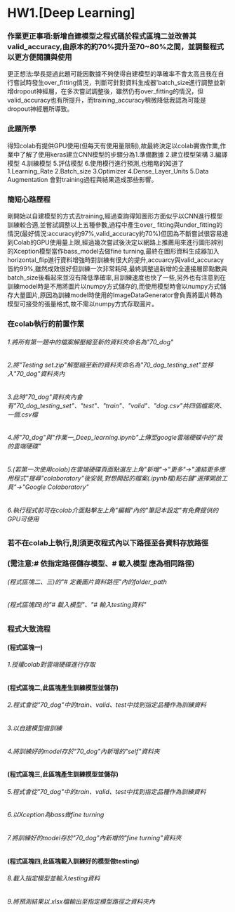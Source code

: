 # HW1.[Deep Learning]
### 作業更正事項:新增自建模型之程式碼於程式區塊二並改善其valid_accuracy,由原本的約70%提升至70~80%之間，並調整程式以更方便閱讀與使用
更正想法:學長提過此題可能因數據不夠使得自建模型的準確率不會太高且我在自行嘗試時發生over_fitting情況，判斷可針對資料生成器'batch_size進行調整並新增dropout神經層，在多次嘗試調整後，雖然仍有over_fitting的情況，但valid_accuracy也有所提升，而training_accuracy稍微降低我認為可能是dropout神經層所導致。

### 此題所學
得知colab有提供GPU使用(但每天有使用量限制),故最終決定以colab實做作業,作業中了解了使用keras建立CNN模型的步驟分為1.準備數據 2.建立模型架構 3.編譯模型 4.訓練模型 5.評估模型 6.使用模行進行預測,也粗略的知道了1.Learning_Rate 2.Batch_size 3.Optimizer 4.Dense_Layer_Units 5.Data Augmentation 會對training過程與結果造成那些影響。

### 簡短心路歷程
剛開始以自建模型的方式去training,經過查詢得知圖形方面似乎以CNN進行模型訓練較合適,並嘗試調整以上五種參數,過程中產生over_ fitting與under_fitting的情況(最好情況:accuracy約97%,valid_accuracy約70%)但因為不斷嘗試很容易達到Colab的GPU使用量上限,經過幾次嘗試後決定以網路上推薦用來進行圖形辨別的Xception模型當作bass_model去做fine turning,最終在圖形資料生成器加入horizontal_flip進行資料增強時對訓練有很大的提升,accuarcy與valid_accuracy皆約99%,雖然成效很好但訓練一次非常耗時,最終調整過新增的全連接層節點數與batch_size後看起來並沒有降低準確率,且訓練速度也快了一些,另外也有注意到在訓練model時是不用將圖片以numpy方式儲存的,而使用模型時會以numpy方式儲存大量圖片,原因為訓練model時使用的ImageDataGenerator會負責將圖片轉為模型可接受的張量格式,故不需以numpy方式存取圖片。

### 在colab執行的前置作業
###### 1.將所有第一題中的檔案解壓縮至新的資料夾命名為"70_dog"
###### 2.將"Testing set.zip"解壓縮至新的資料夾命名為"70_dog_testing_set"並移入"70_dog"資料夾內
###### 3.此時"70_dog"資料夾內會有"70_dog_testing_set"、"test"、"train"、"valid"、"dog.csv"共四個檔案夾、一個.csv檔
###### 4.將"70_dog"與"作業一_Deep_learning.ipynb"上傳至google雲端硬碟中的"我的雲端硬碟"
###### 5.(若第一次使用colab)在雲端硬碟頁面點選左上角"新增"->"更多"->"連結更多應用程式"搜尋"colaboratory"後安裝,對想開起的檔案(.ipynb檔)點右鍵"選擇開啟工具"->"Google Colaboratory"
###### 6.執行程式前可在colab介面點擊左上角"編輯"內的"筆記本設定"有免費提供的GPU可使用

### 若不在colab上執行,則須更改程式內以下路徑至各資料存放路徑
### (需注意:# 依指定路徑儲存模型、# 載入模型 應為相同路徑)
###### (程式區塊二、三)的"# 定義圖片資料路徑"內的folder_path
###### (程式區塊四)的"# 載入模型"、"# 輸入testing資料"


### 程式大致流程
#### (程式區塊一)
###### 1.授權colab對雲端硬碟進行存取  

#### (程式區塊二,此區塊產生訓練模型並儲存)
###### 2.程式會從"70_dog"中的train、valid、test中找到指定品種作為訓練資料
###### 3.以自建模型做訓練
###### 4.將訓練好的model存於"70_dog"內新增的"self"資料夾  

#### (程式區塊三,此區塊產生訓練模型並儲存)
###### 5.程式會從"70_dog"中的train、valid、test中找到指定品種作為訓練資料
###### 6.以Xception為bass做fine turning
###### 7.將訓練好的model存於"70_dog"內新增的"fine turning"資料夾  

#### (程式區塊四,此區塊載入訓練好的模型做testing)
###### 8.載入指定模型並輸入testing資料
###### 9.將預測結果以.xlsx檔輸出至指定模型路徑之資料夾內


